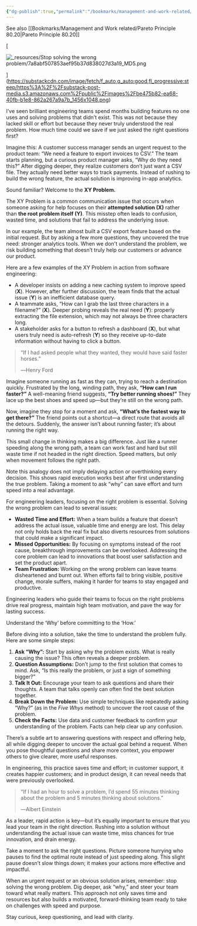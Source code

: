 ```yaml
---
{"dg-publish":true,"permalink":"/bookmarks/management-and-work-related/stop-solving-the-wrong-problem/","tags":["behavior","bestpractices","lifehack","technique","work"]}
---
```



See also [[Bookmarks/Management and Work related/Pareto Principle 80.20\|Pareto Principle 80.20]]

[

![_resources/Stop solving the wrong problem/7a8abf507853aef95b37d838027d3a19_MD5.png](/img/user/_resources/Stop%20solving%20the%20wrong%20problem/7a8abf507853aef95b37d838027d3a19_MD5.png)

](https://substackcdn.com/image/fetch/f_auto,q_auto:good,fl_progressive:steep/https%3A%2F%2Fsubstack-post-media.s3.amazonaws.com%2Fpublic%2Fimages%2Fbe475b82-ea68-40fb-b1e8-862a267a9a7b_1456x1048.png)

I’ve seen brilliant engineering teams spend months building features no one uses and solving problems that didn’t exist. This was not because they lacked skill or effort but because they never truly understood the real problem. How much time could we save if we just asked the right questions first?

Imagine this: A customer success manager sends an urgent request to the product team: “We need a feature to export invoices to CSV.” The team starts planning, but a curious product manager asks, “Why do they need this?” After digging deeper, they realize customers don’t just want a CSV file. They actually need better ways to track payments. Instead of rushing to build the wrong feature, the actual solution is improving in-app analytics.

Sound familiar? Welcome to the **XY Problem.**

The XY Problem is a common communication issue that occurs when someone asking for help focuses on their **attempted solution (X)** rather than **the root problem itself (Y)**. This misstep often leads to confusion, wasted time, and solutions that fail to address the underlying issue.

In our example, the team almost built a CSV export feature based on the initial request. But by asking a few more questions, they uncovered the true need: stronger analytics tools. When we don't understand the problem, we risk building something that doesn’t truly help our customers or advance our product.

Here are a few examples of the XY Problem in action from software engineering:

- A developer insists on adding a new caching system to improve speed (**X**). However, after further discussion, the team finds that the actual issue (**Y**) is an inefficient database query.
- A teammate asks, “How can I grab the last three characters in a filename?” (**X**). Deeper probing reveals the real need (**Y**): properly extracting the file extension, which may not always be three characters long.
- A stakeholder asks for a button to refresh a dashboard (**X**), but what users truly need is auto-refresh (**Y**) so they receive up-to-date information without having to click a button.

> “If I had asked people what they wanted, they would have said faster horses.”
>
> ―Henry Ford

Imagine someone running as fast as they can, trying to reach a destination quickly. Frustrated by the long, winding path, they ask, **“How can I run faster?”** A well-meaning friend suggests, **“Try better running shoes!”** They lace up the best shoes and speed up—but they’re still on the wrong path.

Now, imagine they stop for a moment and ask, **“What’s the fastest way to get there?”** The friend points out a shortcut—a direct route that avoids all the detours. Suddenly, the answer isn’t about running faster; it’s about running the right way.

This small change in thinking makes a big difference. Just like a runner speeding along the wrong path, a team can work fast and hard but still waste time if not headed in the right direction. Speed matters, but only when movement follows the right path.

Note this analogy does not imply delaying action or overthinking every decision. This shows rapid execution works best after first understanding the true problem. Taking a moment to ask “why” can save effort and turn speed into a real advantage.

For engineering leaders, focusing on the right problem is essential. Solving the wrong problem can lead to several issues:

- **Wasted Time and Effort:** When a team builds a feature that doesn’t address the actual issue, valuable time and energy are lost. This delay not only holds back the real fix but also diverts resources from solutions that could make a significant impact.
- **Missed Opportunities:** By focusing on symptoms instead of the root cause, breakthrough improvements can be overlooked. Addressing the core problem can lead to innovations that boost user satisfaction and set the product apart.
- **Team Frustration:** Working on the wrong problem can leave teams disheartened and burnt out. When efforts fail to bring visible, positive change, morale suffers, making it harder for teams to stay engaged and productive.

Engineering leaders who guide their teams to focus on the right problems drive real progress, maintain high team motivation, and pave the way for lasting success.

Understand the ‘Why’ before committing to the ‘How.’

Before diving into a solution, take the time to understand the problem fully. Here are some simple steps:

1.  **Ask “Why”:** Start by asking why the problem exists. What is really causing the issue? This often reveals a deeper problem.
2.  **Question Assumptions:** Don’t jump to the first solution that comes to mind. Ask, “Is this really the problem, or just a sign of something bigger?”
3.  **Talk It Out:** Encourage your team to ask questions and share their thoughts. A team that talks openly can often find the best solution together.
4.  **Break Down the Problem:** Use simple techniques like repeatedly asking “Why?” (as in the _Five Whys_ method) to uncover the root cause of the problem.
5.  **Check the Facts:** Use data and customer feedback to confirm your understanding of the problem. Facts can help clear up any confusion.

There’s a subtle art to answering questions with respect and offering help, all while digging deeper to uncover the actual goal behind a request. When you pose thoughtful questions and share more context, you empower others to give clearer, more useful responses.

In engineering, this practice saves time and effort; in customer support, it creates happier customers; and in product design, it can reveal needs that were previously overlooked.

> “If I had an hour to solve a problem, I’d spend 55 minutes thinking about the problem and 5 minutes thinking about solutions.”
>
> ―Albert Einstein

As a leader, rapid action is key—but it’s equally important to ensure that you lead your team in the right direction. Rushing into a solution without understanding the actual issue can waste time, miss chances for true innovation, and drain energy.

Take a moment to ask the right questions. Picture someone hurrying who pauses to find the optimal route instead of just speeding along. This slight pause doesn’t slow things down; it makes your actions more effective and impactful.

When an urgent request or an obvious solution arises, remember: stop solving the wrong problem. Dig deeper, ask “why,” and steer your team toward what really matters. This approach not only saves time and resources but also builds a motivated, forward-thinking team ready to take on challenges with speed and purpose.

Stay curious, keep questioning, and lead with clarity.
